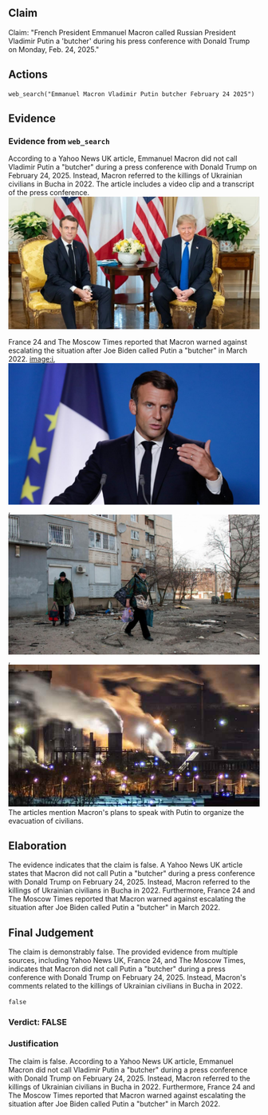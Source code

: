 ## Claim
Claim: "French President Emmanuel Macron called Russian President Vladimir Putin a 'butcher' during his press conference with Donald Trump on Monday, Feb. 24, 2025."

## Actions
```
web_search("Emmanuel Macron Vladimir Putin butcher February 24 2025")
```

## Evidence
### Evidence from `web_search`
According to a Yahoo News UK article, Emmanuel Macron did not call Vladimir Putin a "butcher" during a press conference with Donald Trump on February 24, 2025. Instead, Macron referred to the killings of Ukrainian civilians in Bucha in 2022. The article includes a video clip and a transcript of the press conference. ![image 1433](media/2025-08-06_19-35-1754508911-381476.jpg)

France 24 and The Moscow Times reported that Macron warned against escalating the situation after Joe Biden called Putin a "butcher" in March 2022. <image:i>, ![image 1434](media/2025-08-06_19-35-1754508923-800237.jpg), ![image 1435](media/2025-08-06_19-35-1754508924-158285.jpg), ![image 1440](media/2025-08-06_19-35-1754508925-841896.jpg) The articles mention Macron's plans to speak with Putin to organize the evacuation of civilians.


## Elaboration
The evidence indicates that the claim is false. A Yahoo News UK article states that Macron did not call Putin a "butcher" during a press conference with Donald Trump on February 24, 2025. Instead, Macron referred to the killings of Ukrainian civilians in Bucha in 2022. Furthermore, France 24 and The Moscow Times reported that Macron warned against escalating the situation after Joe Biden called Putin a "butcher" in March 2022.


## Final Judgement
The claim is demonstrably false. The provided evidence from multiple sources, including Yahoo News UK, France 24, and The Moscow Times, indicates that Macron did not call Putin a "butcher" during a press conference with Donald Trump on February 24, 2025. Instead, Macron's comments related to the killings of Ukrainian civilians in Bucha in 2022.

`false`

### Verdict: FALSE

### Justification
The claim is false. According to a Yahoo News UK article, Emmanuel Macron did not call Vladimir Putin a "butcher" during a press conference with Donald Trump on February 24, 2025. Instead, Macron referred to the killings of Ukrainian civilians in Bucha in 2022. Furthermore, France 24 and The Moscow Times reported that Macron warned against escalating the situation after Joe Biden called Putin a "butcher" in March 2022.
